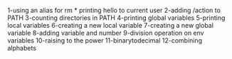 
1-using an alias for rm *
printing hello to current user
2-adding /action to PATH
3-counting directories in PATH
4-printing global variables
5-printing local variables
6-creating a new local variable
7-creating a new global variable
8-adding variable and number
9-division operation on env variables
10-raising to the power
11-binarytodecimal
12-combining alphabets
